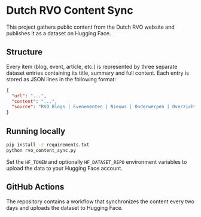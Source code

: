 # Dutch RVO Content Sync

This project gathers public content from the Dutch RVO website and publishes it as a dataset on Hugging Face.

## Structure

Every item (blog, event, article, etc.) is represented by three separate dataset entries containing its title, summary and full content. Each entry is stored as JSON lines in the following format:

```json
{
  "url": "...",
  "content": "...",
  "source": "RVO Blogs | Evenementen | Nieuws | Onderwerpen | Overzichten | Praktijkverhalen | Subsidies en financiering"
}
```

## Running locally

```bash
pip install -r requirements.txt
python rvo_content_sync.py
```

Set the `HF_TOKEN` and optionally `HF_DATASET_REPO` environment variables to upload the data to your Hugging Face account.

## GitHub Actions

The repository contains a workflow that synchronizes the content every two days and uploads the dataset to Hugging Face.
